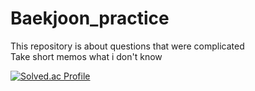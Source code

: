 # Baekjoon_practice
This repository is about questions that were complicated  
Take short memos what i don't know  


[![Solved.ac Profile](http://mazassumnida.wtf/api/generate_badge?boj=ya8406)](https://solved.ac/ya8406)

